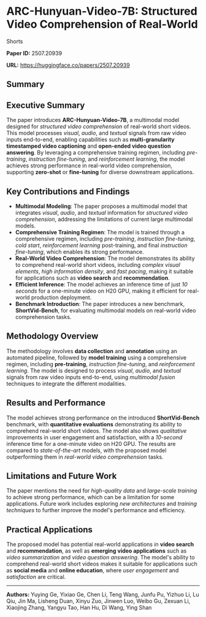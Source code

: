 # ARC-Hunyuan-Video-7B: Structured Video Comprehension of Real-World
  Shorts

**Paper ID:** 2507.20939

**URL:** https://huggingface.co/papers/2507.20939

## Summary

## Executive Summary
The paper introduces **ARC-Hunyuan-Video-7B**, a multimodal model designed for *structured video comprehension* of real-world short videos. This model processes *visual*, *audio*, and *textual* signals from raw video inputs end-to-end, enabling capabilities such as **multi-granularity timestamped video captioning** and **open-ended video question answering**. By leveraging a comprehensive training regimen, including *pre-training*, *instruction fine-tuning*, and *reinforcement learning*, the model achieves strong performance in real-world video comprehension, supporting **zero-shot** or **fine-tuning** for diverse downstream applications.

## Key Contributions and Findings
* **Multimodal Modeling**: The paper proposes a multimodal model that integrates *visual*, *audio*, and *textual* information for *structured video comprehension*, addressing the limitations of current large multimodal models.
* **Comprehensive Training Regimen**: The model is trained through a comprehensive regimen, including *pre-training*, *instruction fine-tuning*, *cold start*, *reinforcement learning* post-training, and final *instruction fine-tuning*, which enables its strong performance.
* **Real-World Video Comprehension**: The model demonstrates its ability to comprehend real-world short videos, including *complex visual elements*, *high information density*, and *fast pacing*, making it suitable for applications such as **video search** and **recommendation**.
* **Efficient Inference**: The model achieves an inference time of just *10 seconds* for a one-minute video on H20 GPU, making it efficient for real-world production deployment.
* **Benchmark Introduction**: The paper introduces a new benchmark, **ShortVid-Bench**, for evaluating multimodal models on real-world video comprehension tasks.

## Methodology Overview
The methodology involves **data collection** and **annotation** using an automated pipeline, followed by **model training** using a comprehensive regimen, including **pre-training**, *instruction fine-tuning*, and *reinforcement learning*. The model is designed to process *visual*, *audio*, and *textual* signals from raw video inputs end-to-end, using *multimodal fusion* techniques to integrate the different modalities.

## Results and Performance
The model achieves strong performance on the introduced **ShortVid-Bench** benchmark, with **quantitative evaluations** demonstrating its ability to comprehend real-world short videos. The model also shows *qualitative* improvements in user engagement and satisfaction, with a *10-second* inference time for a one-minute video on H20 GPU. The results are compared to *state-of-the-art* models, with the proposed model outperforming them in *real-world video comprehension* tasks.

## Limitations and Future Work
The paper mentions the need for *high-quality data* and *large-scale training* to achieve strong performance, which can be a limitation for some applications. Future work includes exploring *new architectures* and *training techniques* to further improve the model's performance and efficiency.

## Practical Applications
The proposed model has potential real-world applications in **video search** and **recommendation**, as well as **emerging video applications** such as *video summarization* and *video question answering*. The model's ability to comprehend real-world short videos makes it suitable for applications such as **social media** and **online education**, where *user engagement* and *satisfaction* are critical.

---

**Authors:** Yuying Ge, Yixiao Ge, Chen Li, Teng Wang, Junfu Pu, Yizhuo Li, Lu Qiu, Jin Ma, Lisheng Duan, Xinyu Zuo, Jinwen Luo, Weibo Gu, Zexuan Li, Xiaojing Zhang, Yangyu Tao, Han Hu, Di Wang, Ying Shan
